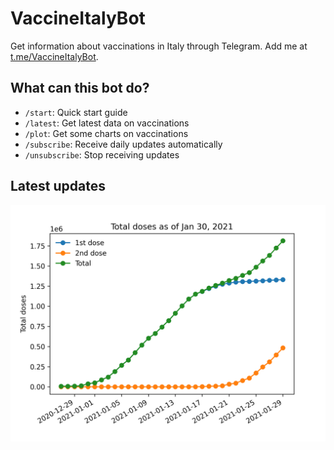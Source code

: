 # VaccineItalyBot

Get information about vaccinations in Italy through Telegram. Add me at [t.me/VaccineItalyBot](https://t.me/VaccineItalyBot).

## What can this bot do?

* `/start`: Quick start guide
* `/latest`: Get latest data on vaccinations
* `/plot`: Get some charts on vaccinations
* `/subscribe`: Receive daily updates automatically
* `/unsubscribe`: Stop receiving updates 

## Latest updates

![Total doses administered.](charts/2021-01-30-total.png)


